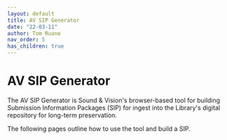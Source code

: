 ```yaml
---
layout: default
title: AV SIP Generator
date: "22-03-11"
author: Tom Ruane
nav_order: 5
has_children: true
---
```

# AV SIP Generator

The AV SIP Generator is Sound & Vision's browser-based tool for building Submission Information Packages (SIP) for ingest into the Library's digital repository for long-term preservation.  

The following pages outline how to use the tool and build a SIP.


